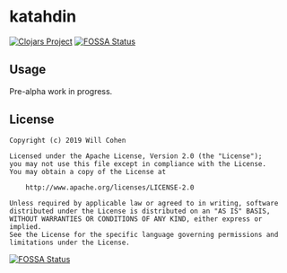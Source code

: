 # katahdin

[![Clojars Project](https://img.shields.io/clojars/v/katahdin.svg)](https://clojars.org/katahdin)
[![FOSSA Status](https://app.fossa.io/api/projects/git%2Bgithub.com%2Fwillcohen%2Fkatahdin.svg?type=shield)](https://app.fossa.io/projects/git%2Bgithub.com%2Fwillcohen%2Fkatahdin?ref=badge_shield)

## Usage

Pre-alpha work in progress.

## License

```
Copyright (c) 2019 Will Cohen

Licensed under the Apache License, Version 2.0 (the "License");
you may not use this file except in compliance with the License.
You may obtain a copy of the License at

    http://www.apache.org/licenses/LICENSE-2.0

Unless required by applicable law or agreed to in writing, software
distributed under the License is distributed on an "AS IS" BASIS,
WITHOUT WARRANTIES OR CONDITIONS OF ANY KIND, either express or implied.
See the License for the specific language governing permissions and
limitations under the License.
```


[![FOSSA Status](https://app.fossa.io/api/projects/git%2Bgithub.com%2Fwillcohen%2Fkatahdin.svg?type=large)](https://app.fossa.io/projects/git%2Bgithub.com%2Fwillcohen%2Fkatahdin?ref=badge_large)